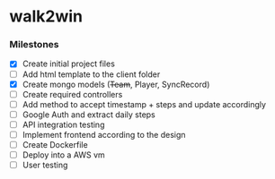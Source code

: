 # walk2win

### Milestones

- [x] Create initial project files
- [ ] Add html template to the client folder
- [x] Create mongo models (~~Team~~, Player, SyncRecord)
- [ ] Create required controllers 
- [ ] Add method to accept timestamp + steps and update accordingly 
- [ ] Google Auth and extract daily steps 
- [ ] API integration testing
- [ ] Implement frontend according to the design
- [ ] Create Dockerfile
- [ ] Deploy into a AWS vm
- [ ] User testing
